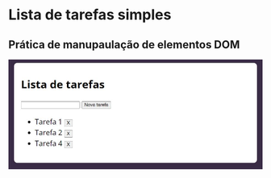 # Lista de tarefas simples

## Prática de manupaulação de elementos DOM

![Print do resultado do exercício Listas de Tarefas](https://github.com/renanslopes/curso_javascript_typescript/blob/master/JS/15%20-%20Lista_de_tarefas_exercicio/print_lista_exercicios.JPG?raw=true)
